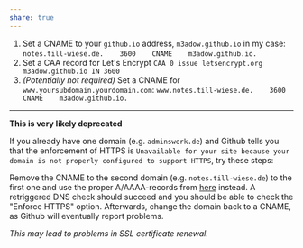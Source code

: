 ```yaml
---
share: true
---
```


1. Set a CNAME to your `github.io` address, `m3adow.github.io` in my case: `notes.till-wiese.de.    3600    CNAME    m3adow.github.io.`
2. Set a CAA record for Let's Encrypt `CAA 0 issue letsencrypt.org m3adow.github.io IN 3600`
3. *(Potentially not required)* Set a CNAME for `www.yoursubdomain.yourdomain.com`: `www.notes.till-wiese.de.    3600    CNAME    m3adow.github.io.`

---

**This is very likely deprecated**

If you already have one domain (e.g. `adminswerk.de`) and Github tells you that the enforcement of HTTPS is `Unavailable for your site because your domain is not properly configured to support HTTPS`, try these steps:

Remove the CNAME to the second domain (e.g. `notes.till-wiese.de`) to the first one and use the proper A/AAAA-records from [here](https://docs.github.com/en/pages/configuring-a-custom-domain-for-your-github-pages-site/managing-a-custom-domain-for-your-github-pages-site#configuring-an-apex-domain) instead. A retriggered DNS check should succeed and you should be able to check the "Enforce HTTPS" option. Afterwards, change the domain back to a CNAME, as Github will eventually report problems.

*This may lead to problems in SSL certificate renewal.*